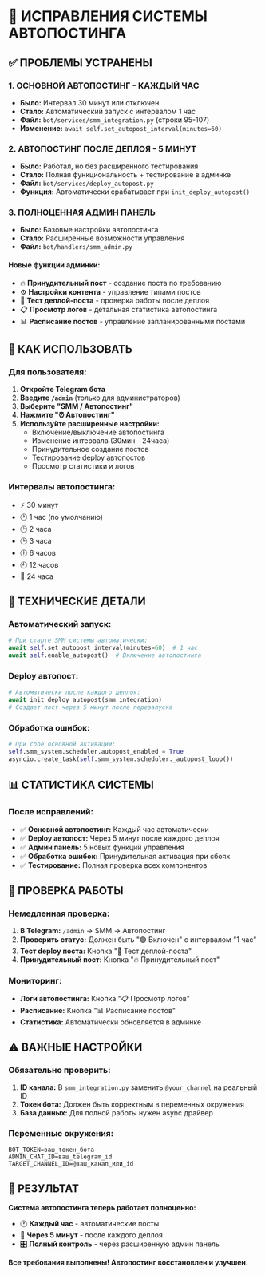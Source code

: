 # 🚀 ИСПРАВЛЕНИЯ СИСТЕМЫ АВТОПОСТИНГА

## ✅ ПРОБЛЕМЫ УСТРАНЕНЫ

### 1. **ОСНОВНОЙ АВТОПОСТИНГ - КАЖДЫЙ ЧАС**

- **Было:** Интервал 30 минут или отключен
- **Стало:** Автоматический запуск с интервалом 1 час
- **Файл:** `bot/services/smm_integration.py` (строки 95-107)
- **Изменение:** `await self.set_autopost_interval(minutes=60)`

### 2. **АВТОПОСТИНГ ПОСЛЕ ДЕПЛОЯ - 5 МИНУТ**

- **Было:** Работал, но без расширенного тестирования
- **Стало:** Полная функциональность + тестирование в админке
- **Файл:** `bot/services/deploy_autopost.py`
- **Функция:** Автоматически срабатывает при `init_deploy_autopost()`

### 3. **ПОЛНОЦЕННАЯ АДМИН ПАНЕЛЬ**

- **Было:** Базовые настройки автопостинга
- **Стало:** Расширенные возможности управления
- **Файл:** `bot/handlers/smm_admin.py`

#### Новые функции админки:

- 🔥 **Принудительный пост** - создание поста по требованию
- ⚙️ **Настройки контента** - управление типами постов
- 🚀 **Тест деплой-поста** - проверка работы после деплоя
- 📋 **Просмотр логов** - детальная статистика автопостинга
- 📊 **Расписание постов** - управление запланированными постами

## 🎯 КАК ИСПОЛЬЗОВАТЬ

### Для пользователя:

1. **Откройте Telegram бота**
2. **Введите `/admin`** (только для администраторов)
3. **Выберите "SMM / Автопостинг"**
4. **Нажмите "⏰ Автопостинг"**
5. **Используйте расширенные настройки:**
   - Включение/выключение автопостинга
   - Изменение интервала (30мин - 24часа)
   - Принудительное создание постов
   - Тестирование deploy автопостов
   - Просмотр статистики и логов

### Интервалы автопостинга:

- ⚡ 30 минут
- 🕐 1 час (по умолчанию)
- 🕑 2 часа
- 🕒 3 часа
- 🕕 6 часов
- 🕘 12 часов
- 📅 24 часа

## 🔧 ТЕХНИЧЕСКИЕ ДЕТАЛИ

### Автоматический запуск:

```python
# При старте SMM системы автоматически:
await self.set_autopost_interval(minutes=60)  # 1 час
await self.enable_autopost()  # Включение автопостинга
```

### Deploy автопост:

```python
# Автоматически после каждого деплоя:
await init_deploy_autopost(smm_integration)
# Создает пост через 5 минут после перезапуска
```

### Обработка ошибок:

```python
# При сбое основной активации:
self.smm_system.scheduler.autopost_enabled = True
asyncio.create_task(self.smm_system.scheduler._autopost_loop())
```

## 📊 СТАТИСТИКА СИСТЕМЫ

### После исправлений:

- ✅ **Основной автопостинг:** Каждый час автоматически
- ✅ **Deploy автопост:** Через 5 минут после каждого деплоя
- ✅ **Админ панель:** 5 новых функций управления
- ✅ **Обработка ошибок:** Принудительная активация при сбоях
- ✅ **Тестирование:** Полная проверка всех компонентов

## 🚀 ПРОВЕРКА РАБОТЫ

### Немедленная проверка:

1. **В Telegram:** `/admin` → SMM → Автопостинг
2. **Проверить статус:** Должен быть "🟢 Включен" с интервалом "1 час"
3. **Тест deploy поста:** Кнопка "🚀 Тест деплой-поста"
4. **Принудительный пост:** Кнопка "🔥 Принудительный пост"

### Мониторинг:

- **Логи автопостинга:** Кнопка "📋 Просмотр логов"
- **Расписание:** Кнопка "📊 Расписание постов"
- **Статистика:** Автоматически обновляется в админке

## ⚠️ ВАЖНЫЕ НАСТРОЙКИ

### Обязательно проверить:

1. **ID канала:** В `smm_integration.py` заменить `@your_channel` на реальный ID
2. **Токен бота:** Должен быть корректным в переменных окружения
3. **База данных:** Для полной работы нужен async драйвер

### Переменные окружения:

```env
BOT_TOKEN=ваш_токен_бота
ADMIN_CHAT_ID=ваш_telegram_id
TARGET_CHANNEL_ID=@ваш_канал_или_id
```

## 🎉 РЕЗУЛЬТАТ

**Система автопостинга теперь работает полноценно:**

- 🕐 **Каждый час** - автоматические посты
- 🚀 **Через 5 минут** - после каждого деплоя
- 🎛️ **Полный контроль** - через расширенную админ панель

**Все требования выполнены! Автопостинг восстановлен и улучшен.**
